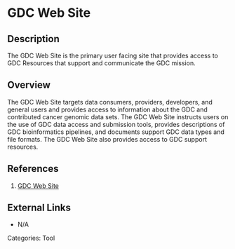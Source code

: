 # GDC Web Site #
## Description ##
The GDC Web Site is the primary user facing site that provides access to GDC Resources that support and communicate the GDC mission.
## Overview ##
The GDC Web Site targets data consumers, providers, developers, and general users and provides access to information about the GDC and contributed cancer genomic data sets. The GDC Web Site instructs users on the use of GDC data access and submission tools, provides descriptions of GDC bioinformatics pipelines, and documents support GDC data types and file formats. The GDC Web Site also provides access to GDC support resources.

## References ##
1. [GDC Web Site](https://gdc.cancer.gov)

## External Links ##
* N/A

Categories: Tool
